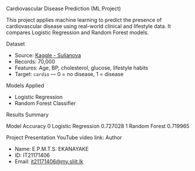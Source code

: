 Cardiovascular Disease Prediction (ML Project)

This project applies machine learning to predict the presence of cardiovascular disease using real-world clinical and lifestyle data. It compares Logistic Regression and Random Forest models.

 Dataset
- Source: [Kaggle - Sulianova](https://www.kaggle.com/datasets/sulianova/cardiovascular-disease-dataset)
- Records: 70,000
- Features: Age, BP, cholesterol, glucose, lifestyle habits
- Target: `cardio` — 0 = no disease, 1 = disease

Models Applied
- Logistic Regression
- Random Forest Classifier

Results Summary

Model  Accuracy
0  Logistic Regression  0.727028
1        Random Forest  0.719965

Project Presentation
YouTube video link: 
Author
- Name: E.P.M.T.S. EKANAYAKE
- ID: IT21171406
- Email: it21171406@my.sliit.lk


